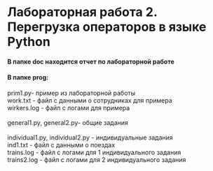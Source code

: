 # Лабораторная работа 2. Перегрузка операторов в языке Python

#### В папке doc находится отчет по лабораторной работе <br />

#### В папке prog: <br />
prim1.py- пример из лабораторной работы <br />
work.txt - файл с данными о сотрудниках для примера <br />
wirkers.log - файл с логами для примера <br />
<br />
general1.py, general2.py- общие задания <br />
<br />
individual1.py, individual2.py - индивидуальные задания<br />
ind1.txt - файл с данными о поездах<br />
trains.log - файл с логами для 1 индивидуального задания<br />
trains2.log - файл с логами для 2 индивидуального задания